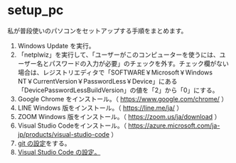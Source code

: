 # setup_pc
私が普段使いのパソコンをセットアップする手順をまとめます。  
  
  1. Windows Update を実行。
  2. 「netplwiz」を実行して、「ユーザーがこのコンピューターを使うには、ユーザー名とパスワードの入力が必要」のチェックを外す。チェック欄がない場合は、レジストリエディタで「SOFTWARE￥Microsoft￥Windows NT￥CurrentVersion￥PasswordLess￥Device」にある「DevicePasswordLessBuildVersion」の値を「2」から「0」にする。
  3. Google Chrome をインストール。（ https://www.google.com/chrome/ ）
  4. LINE Windows 版をインストール。（ https://line.me/ja/ ）
  5. ZOOM Windows 版をインストール。（ https://zoom.us/ja/download ）
  6. Visual Studio Codeをインストール。（ https://azure.microsoft.com/ja-jp/products/visual-studio-code ）
  7.  [git の設定](https://github.com/78tch/setup_pc/blob/master/git.md)をする。
  8.  [Visual Studio Code の設定。](https://github.com/78tch/setup_pc/blob/master/vscode.md)
